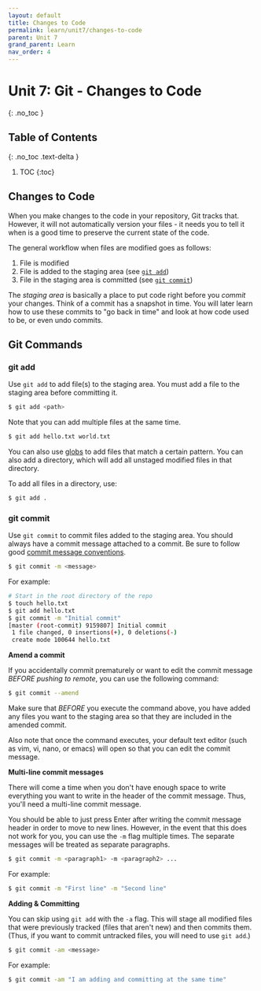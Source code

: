 ```yaml
---
layout: default
title: Changes to Code
permalink: learn/unit7/changes-to-code
parent: Unit 7
grand_parent: Learn
nav_order: 4
---
```


<!-- prettier-ignore-start -->

# Unit 7: Git - Changes to Code
{: .no_toc }

## Table of Contents
{: .no_toc .text-delta }

1. TOC
{:toc}

<!-- prettier-ignore-end -->

## Changes to Code

When you make changes to the code in your repository, Git tracks that. However,
it will not automatically version your files - it needs you to tell it when is a
good time to preserve the current state of the code.

The general workflow when files are modified goes as follows:

1. File is modified
2. File is added to the staging area (see [`git add`](#git-add))
3. File in the staging area is committed (see [`git commit`](#git-commit))

The _staging area_ is basically a place to put code right before you _commit_
your changes. Think of a commit has a snapshot in time. You will later learn how
to use these commits to "go back in time" and look at how code used to be, or
even undo commits.

## Git Commands

### git add

Use `git add` to add file(s) to the staging area. You must add a file to the
staging area before committing it.

```bash
$ git add <path>
```

Note that you can add multiple files at the same time.

```bash
$ git add hello.txt world.txt
```

You can also use
[globs](https://www.atlassian.com/git/tutorials/saving-changes/gitignore#git-ignore-patterns)
to add files that match a certain pattern. You can also add a directory, which
will add all unstaged modified files in that directory.

To add all files in a directory, use:

```bash
$ git add .
```

### git commit

Use `git commit` to commit files added to the staging area. You should always
have a commit message attached to a commit. Be sure to follow good
[commit message conventions](https://chris.beams.io/posts/git-commit/).

```bash
$ git commit -m <message>
```

For example:

```bash
# Start in the root directory of the repo
$ touch hello.txt
$ git add hello.txt
$ git commit -m "Initial commit"
[master (root-commit) 9159807] Initial commit
 1 file changed, 0 insertions(+), 0 deletions(-)
 create mode 100644 hello.txt
```

**Amend a commit**

If you accidentally commit prematurely or want to edit the commit message
_BEFORE pushing to remote_, you can use the following command:

```bash
$ git commit --amend
```

Make sure that _BEFORE_ you execute the command above, you have added any files
you want to the staging area so that they are included in the amended commit.

Also note that once the command executes, your default text editor (such as vim,
vi, nano, or emacs) will open so that you can edit the commit message.

**Multi-line commit messages**

There will come a time when you don't have enough space to write everything you
want to write in the header of the commit message. Thus, you'll need a
multi-line commit message.

You should be able to just press Enter after writing the commit message header
in order to move to new lines. However, in the event that this does not work for
you, you can use the `-m` flag multiple times. The separate messages will be
treated as separate paragraphs.

```bash
$ git commit -m <paragraph1> -m <paragraph2> ...
```

For example:

```bash
$ git commit -m "First line" -m "Second line"
```

**Adding & Committing**

You can skip using `git add` with the `-a` flag. This will stage all modified
files that were previously tracked (files that aren't new) and then commits
them. (Thus, if you want to commit untracked files, you will need to use
`git add`.)

```bash
$ git commit -am <message>
```

For example:

```bash
$ git commit -am "I am adding and committing at the same time"
```
